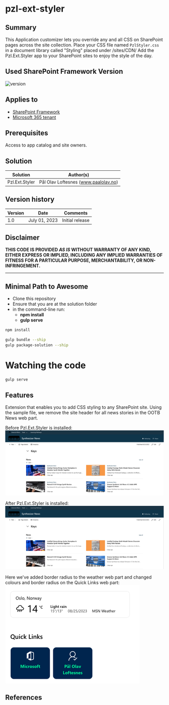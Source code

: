 # pzl-ext-styler

## Summary

This Application customizer lets you override any and all CSS on SharePoint pages across the site collection. Place your CSS file named `PzlStyler.css` in a document library called "Styling" placed under /sites/CDN/ 
Add the Pzl.Ext.Styler app to your SharePoint sites to enjoy the style of the day.

## Used SharePoint Framework Version

![version](https://img.shields.io/badge/version-1.17.4-green.svg)

## Applies to

- [SharePoint Framework](https://aka.ms/spfx)
- [Microsoft 365 tenant](https://docs.microsoft.com/en-us/sharepoint/dev/spfx/set-up-your-developer-tenant)

## Prerequisites

Access to app catalog and site owners.


## Solution

| Solution       | Author(s)                                               |
| -------------- | ------------------------------------------------------- |
| Pzl.Ext.Styler | Pål Olav Loftesnes (www.paalolav.no)                    |

## Version history

| Version | Date             | Comments        |
| ------- | ---------------- | --------------- |
| 1.0     | July 01, 2023 | Initial release |

## Disclaimer

**THIS CODE IS PROVIDED _AS IS_ WITHOUT WARRANTY OF ANY KIND, EITHER EXPRESS OR IMPLIED, INCLUDING ANY IMPLIED WARRANTIES OF FITNESS FOR A PARTICULAR PURPOSE, MERCHANTABILITY, OR NON-INFRINGEMENT.**

---

## Minimal Path to Awesome

- Clone this repository
- Ensure that you are at the solution folder
- in the command-line run:
  - **npm install**
  - **gulp serve**

```bash
npm install
```

```bash
gulp bundle --ship
gulp package-solution --ship
```

# Watching the code 
```bash
gulp serve
```

## Features

Extension that enables you to add CSS styling to any SharePoint site.
Using the sample file, we remove the site header for all news stories in the OOTB News web part.

Before Pzl.Ext.Styler is installed:
![Before Pzl.Ext.Styler is installed](images/Styler%20off.png?raw=true "Before Pzl.Ext.Styler is installed")

After Pzl.Ext.Styler is installed:
![After Pzl.Ext.Styler is installed](images/Styler%20on.png?raw=true "After Pzl.Ext.Styler is installed")

Here we've added border radius to the weather web part and changed colours and border radius on the Quick Links web part:
![Example](images/Weather%20and%20quicklinks.png?raw=true "Example")


## References

